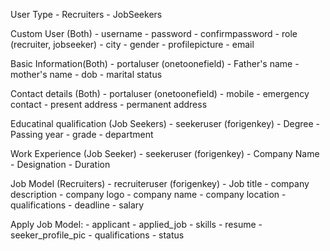 User Type
    - Recruiters
    - JobSeekers

Custom User (Both)
    - username
    - password
    - confirmpassword
    - role (recruiter, jobseeker)
    - city
    - gender
    - profilepicture
    - email

Basic Information(Both)
    - portaluser (onetoonefield)
    - Father's name
    - mother's name
    - dob
    - marital status

Contact details (Both)
    - portaluser (onetoonefield)
    - mobile
    - emergency contact
    - present address
    - permanent address

Educatinal qualification (Job Seekers)
    - seekeruser (forigenkey)
    - Degree
    - Passing year
    - grade
    - department

Work Experience (Job Seeker)
    - seekeruser (forigenkey)
    - Company Name
    - Designation
    - Duration

Job Model (Recruiters)
    - recruiteruser (forigenkey)
    - Job title
    - company description
    - company logo
    - company name
    - company location
    - qualifications
    - deadline
    - salary

Apply Job Model:
    - applicant
    - applied_job
    - skills
    - resume
    - seeker_profile_pic
    - qualifications
    - status